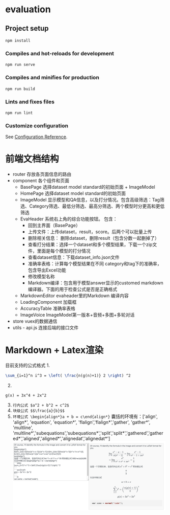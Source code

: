 # evaluation

## Project setup
```
npm install
```

### Compiles and hot-reloads for development
```
npm run serve
```

### Compiles and minifies for production
```
npm run build
```

### Lints and fixes files
```
npm run lint
```

### Customize configuration
See [Configuration Reference](https://cli.vuejs.org/config/).

# 前端文档结构
- router
存放各页面信息的路由
- component
各个组件和页面
  - BasePage
    选择dataset model standard的初始页面 + ImageModel
  - HomePage
    选择dataset model standard的初始页面
  - ImageModel
    显示模型和QA信息，以及打分情况。包含高级筛选：Tag筛选、Category筛选、最低分筛选、最高分筛选、两个模型时分更高和更低筛选
  - EvaHeader
    系统右上角的综合功能按钮。
    包含： 
      - 回到主界面（BasePage）
      - 上传文件：上传dataset，result，score。后两个可以批量上传
      - 删除相关信息： 删除dataset，删除result（包含分数一起删掉了）
      - 查看打分结果：选择一个dataset和多个模型结果，下载一个zip文件，里面是每个模型的打分情况
      - 查看dataset信息：下载dataset_info.json文件
      - 准确率表格：计算每个模型结果在不同 category和tag下的准确率，包含导出Excel功能
      - 修改模型名称
      - Markdown编译：包含用于模型answer显示的customed markdown编译器。下面的用于检查公式是否是正确格式
  - MarkdownEditor 
    evaheader里的Markdown 编译内容
  - LoadingComponent
    加载框
  - AccuracyTable
    准确率表格
  - ImageVoice
    ImageModel第一版本+音频+多图+多轮对话
- store
  vuex的数据通信
- utils - api.js
  连接后端的接口文件

# Markdown + Latex渲染
目前支持的公式格式
1. 
```latex
\sum_{i=1}^n i^3 = \left( \frac{n(g(n)+1)} 2 \right) ^2
``` 
2.
```asciimath
g(x) = 3x^4 + 2x^2
``` 
3. `行内公式 $a^2 + b^2 = c^2$ `
4. `块级公式 $$\frac{a}{b}$$`
5. `环境公式 \begin{align*}a + b = c\end{align*}`
   囊括的环境有：['align', 'align*', 'equation', 'equation*', 'flalign','flalign*','gather', 'gather*', 'multline', 'multline*','subequations','subequations*','split','split*','gathered','gathered*','aligned','aligned*','alignedat','alignedat*']
![image](public/assets/image.png)
